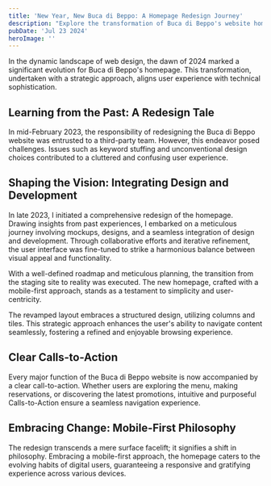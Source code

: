```yaml
---
title: 'New Year, New Buca di Beppo: A Homepage Redesign Journey'
description: "Explore the transformation of Buca di Beppo's website homepage in the dawn of 2024."
pubDate: 'Jul 23 2024'
heroImage: ''
---
```


In the dynamic landscape of web design, the dawn of 2024 marked a significant evolution for Buca di Beppo's homepage. This transformation, undertaken with a strategic approach, aligns user experience with technical sophistication.

## Learning from the Past: A Redesign Tale

In mid-February 2023, the responsibility of redesigning the Buca di Beppo website was entrusted to a third-party team. However, this endeavor posed challenges. Issues such as keyword stuffing and unconventional design choices contributed to a cluttered and confusing user experience.

## Shaping the Vision: Integrating Design and Development

In late 2023, I initiated a comprehensive redesign of the homepage. Drawing insights from past experiences, I embarked on a meticulous journey involving mockups, designs, and a seamless integration of design and development. Through collaborative efforts and iterative refinement, the user interface was fine-tuned to strike a harmonious balance between visual appeal and functionality.

With a well-defined roadmap and meticulous planning, the transition from the staging site to reality was executed. The new homepage, crafted with a mobile-first approach, stands as a testament to simplicity and user-centricity.

The revamped layout embraces a structured design, utilizing columns and tiles. This strategic approach enhances the user's ability to navigate content seamlessly, fostering a refined and enjoyable browsing experience.

## Clear Calls-to-Action

Every major function of the Buca di Beppo website is now accompanied by a clear call-to-action. Whether users are exploring the menu, making reservations, or discovering the latest promotions, intuitive and purposeful Calls-to-Action ensure a seamless navigation experience.

## Embracing Change: Mobile-First Philosophy

The redesign transcends a mere surface facelift; it signifies a shift in philosophy. Embracing a mobile-first approach, the homepage caters to the evolving habits of digital users, guaranteeing a responsive and gratifying experience across various devices.
